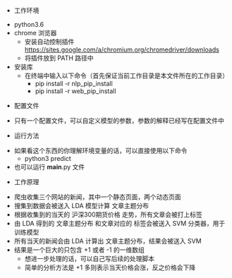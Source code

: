 * 工作环境
- python3.6
- chrome 浏览器
    - 安装自动控制插件 https://sites.google.com/a/chromium.org/chromedriver/downloads
    - 将插件放到 PATH 路径中
- 安装库
    - 在终端中输入以下命令（首先保证当前工作目录是本文件所在的工作目录）
        - pip install -r nlp_pip_install
        - pip install -r web_pip_install

* 配置文件
- 只有一个配置文件，可以自定义模型的参数，参数的解释已经写在配置文件中

* 运行方法
- 如果看这个东西的你理解环境变量的话，可以直接使用以下命令
    - python3 predict
- 也可以运行 __main__.py 文件

* 工作原理
- 爬虫收集三个网站的新闻，其中一个静态页面，两个动态页面
- 搜集到数据会被送入 LDA 模型计算 文章主题分布
- 根据收集到的当天的 沪深300期货价格 走势，所有文章会被打上标签
- 由 LDA 得到的 文章主题分布 和文章对应的 标签会被送入 SVM 分类器，用于训练模型
- 所有当天的新闻会由 LDA 计算出 文章主题分布，结果会被送入 SVM
- 结果是一个巨大的只包含 +1 或者 -1 的一维数组
    - 想进一步处理的话，可以自己写后续的处理脚本
    - 简单的分析方法是 +1 多则表示当天价格会涨，反之价格会下降
